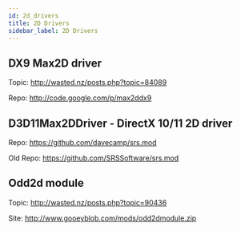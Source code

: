 ```yaml
---
id: 2d_drivers
title: 2D Drivers
sidebar_label: 2D Drivers
---
```


## DX9 Max2D driver
Topic: http://wasted.nz/posts.php?topic=84089

Repo: http://code.google.com/p/max2ddx9

## D3D11Max2DDriver - DirectX 10/11 2D driver
Repo: https://github.com/davecamp/srs.mod

Old Repo: https://github.com/SRSSoftware/srs.mod

## Odd2d module
Topic: http://wasted.nz/posts.php?topic=90436

Site: http://www.gooeyblob.com/mods/odd2dmodule.zip

